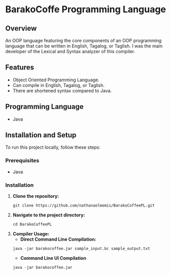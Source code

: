 # BarakoCoffe Programming Language

## Overview
An OOP language featuring the core components of an OOP programming language that can be written in English, Tagalog, or Taglish. I was the main developer of the Lexical and Syntax analyzer of this compiler.

## Features
- Object Oriented Programming Language.
- Can compile in English, Tagalog, or Taglish.
- There are shortened syntax compared to Java.

## Programming Language
- Java

## Installation and Setup 
To run this project locally, follow these steps:

### Prerequisites
- Java

### Installation
1. **Clone the repository:**
    ```
    git clone https://github.com/nathanaelmemis/BarakoCoffeePL.git
    ```
2. **Navigate to the project directory:**
    ```
    cd BarakoCoffeePL
    ```
3. **Compiler Usage:**
    - **Direct Command Line Compilation:**
    ```
    java -jar barakocoffee.jar sample_input.bc sample_output.txt
    ```
    - **Command Line UI Compilation**
    ```
    java -jar barakocoffee.jar
    ```
